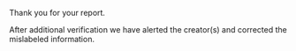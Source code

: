 Thank you for your report.

After additional verification we have alerted the creator(s) and corrected the mislabeled information.
